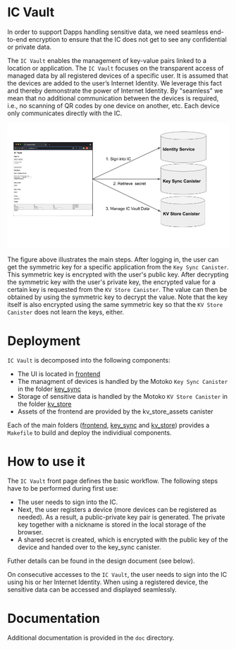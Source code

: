 # IC Vault
In order to support Dapps handling sensitive data, we need seamless end-to-end encryption to ensure that the IC does not get to see any confidential or private data.

The `IC Vault` enables the management of key-value pairs linked to a location or application. The `IC Vault` focuses on the transparent access of managed data by all registered devices of a specific user. It is assumed that the devices are added to the user’s Internet Identity. We leverage this fact and thereby demonstrate the power of Internet Identity. By "seamless" we mean that no additional communication between the devices is required, i.e., no scanning of QR codes by one device on another, etc. Each device only communicates directly with the IC. 

![IC Vault](resources/overview.png)

The figure above illustrates the main steps. After logging in, the user can get the symmetric key for a specific application from the `Key Sync Canister`. This symmetric key is encrypted with the user's public key. After decrypting the symmetric key with the user's private key, the encrypted value for a certain key is requested from the `KV Store Canister`. The value can then be obtained by using the symmetric key to decrypt the value.
Note that the key itself is also encrypted using the same symmetric key so that the `KV Store Canister` does not learn the keys, either.

# Deployment

`IC Vault` is decomposed into the following components:

* The UI is located in [frontend](/frontend)
* The managment of devices is handled by the Motoko `Key Sync Canister` in the folder [key_sync](/key_sync)
* Storage of sensitive data is handled by the Motoko `KV Store Canister` in the folder [kv_store](/kv_store)
* Assets of the frontend are provided by the kv_store_assets canister

Each of the main folders ([frontend](/frontend), [key_sync](/key_sync) and [kv_store](/kv_store)) provides a `Makefile` to build and deploy the individiual components. 

# How to use it

The `IC Vault` front page defines the basic workflow. The following steps have to be performed during first use:
* The user needs to sign into the IC. 
* Next, the user registers a device (more devices can be registered as needed). As a result, a public-private key pair is generated. The private key together with a nickname is stored in the local storage of the browser.  
* A shared secret is created, which is encrypted with the public key of the device and handed over to the key_sync canister. 

Futher details can be found in the design document (see below).

On consecutive accesses to the `IC Vault`, the user needs to sign into the IC using his or her Internet Identity. When using a registered device, the sensitive data can be accessed and displayed seamlessly.

# Documentation

Additional documentation is provided in the `doc` directory.
